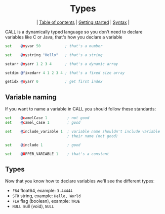 <div align="center">

# Types
| [Table of contents](./manual.md) | [Getting started](./getting_started.md) | [Syntax](./syntax.md) |

</div>

CALL is a dynamically typed language so you don't need to declare
variables like C or Java, that's how you declare a variable
```asm
set    @myvar 50           ; that's a number

set    @mystring "Hello"   ; that's a string

setarr @myarr 1 2 3 4      ; that's a dynamic array

setdim @fixedarr 4 1 2 3 4 ; that's a fixed size array

getidx @myarr 0            ; get first index
```

## Variable naming
If you want to name a variable in CALL you should follow these standards:
```asm
set    @camelCase 1         ; not good
set    @camel_case 1        ; good

set    @include_variable 1  ; variable name shouldn't include variable in
                            ; their name (not good)

set    @include 1           ; good

set    @UPPER_VARIABLE 1    ; that's a constant
```

## Types
Now that you know how to declare variables we'll see the different types:
 - `F64` float64, example: `3.44444`
 - `STR` string, example: `Hello, World`
 - `FLA` flag (boolean), example: `TRUE`
 - `NULL` null (void), `NULL`
